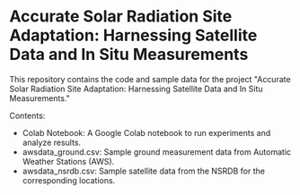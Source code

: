 # Accurate Solar Radiation Site Adaptation: Harnessing Satellite Data and In Situ Measurements
This repository contains the code and sample data for the project "Accurate Solar Radiation Site Adaptation: Harnessing Satellite Data and In Situ Measurements."

Contents:
- Colab Notebook: A Google Colab notebook to run experiments and analyze results.
- awsdata_ground.csv: Sample ground measurement data from Automatic Weather Stations (AWS).
- awsdata_nsrdb.csv: Sample satellite data from the NSRDB for the corresponding locations.
